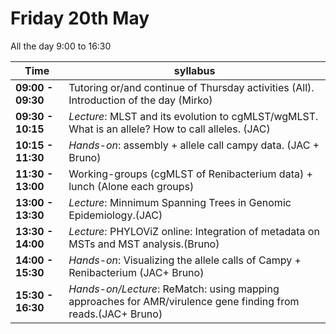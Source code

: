 # Friday 20th May 


All the day 9:00 to 16:30

Time | syllabus
-----| --------
**09:00 - 09:30** | Tutoring or/and continue of Thursday activities (All). Introduction of the day (Mirko)
**09:30 - 10:15** | *Lecture*: MLST and its evolution to cgMLST/wgMLST. What is an allele? How to call alleles. (JAC)
**10:15 - 11:30** | *Hands-on*: assembly  + allele call campy data. (JAC + Bruno)
**11:30 - 13:00** | Working-groups (cgMLST of Renibacterium data) + lunch (Alone each groups)
**13:00 - 13:30** | *Lecture*: Minnimum Spanning Trees in Genomic Epidemiology.(JAC)
**13:30 - 14:00** | *Lecture*: PHYLOViZ online: Integration of metadata on MSTs and MST analysis.(Bruno)
**14:00 - 15:30** | *Hands-on*: Visualizing the allele calls of Campy + Renibacterium (JAC+ Bruno)
**15:30 - 16:30** | *Hands-on/Lecture*: ReMatch: using mapping approaches for AMR/virulence gene finding from reads.(JAC+ Bruno)
